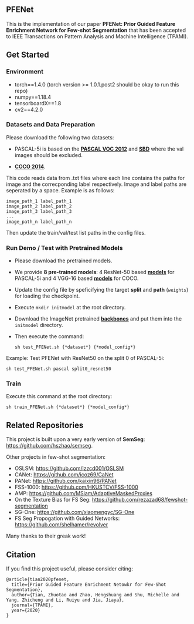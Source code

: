 ## PFENet
This is the implementation of our paper **PFENet: Prior Guided Feature Enrichment Network for Few-shot Segmentation** that has been accepted to IEEE Transactions on Pattern Analysis and Machine Intelligence (TPAMI).

## Get Started

### Environment
+ torch==1.4.0 (torch version >= 1.0.1.post2 should be okay to run this repo)
+ numpy==1.18.4
+ tensorboardX==1.8
+ cv2==4.2.0


### Datasets and Data Preparation

Please download the following two datasets:

+ PASCAL-5i is based on the [**PASCAL VOC 2012**](http://host.robots.ox.ac.uk/pascal/VOC/voc2012/) and [**SBD**](http://home.bharathh.info/pubs/codes/SBD/download.html) where the val images should be excluded.

+ [**COCO 2014**](https://cocodataset.org/#download).

This code reads data from .txt files where each line contains the paths for image and the correcponding label respectively. Image and label paths are seperated by a space. Example is as follows:

    image_path_1 label_path_1
    image_path_2 label_path_2
    image_path_3 label_path_3
    ...
    image_path_n label_path_n

Then update the train/val/test list paths in the config files.

### Run Demo / Test with Pretrained Models
+ Please download the pretrained models.
+ We provide **8 pre-trained models**: 4 ResNet-50 based [**models**](https://mycuhk-my.sharepoint.com/:u:/g/personal/1155122171_link_cuhk_edu_hk/EW20i_eiTINDgJDqUqikNR4Bo-7kVFkLBkxGZ2_uorOJcw?e=4%3aSIRlwD&at=9) for PASCAL-5i and 4 VGG-16 based [**models**](https://mycuhk-my.sharepoint.com/:u:/g/personal/1155122171_link_cuhk_edu_hk/EYS498D4TOZMtIb3WbQDGSQBsqxJHLSiMEAa49Iym0NO0A?e=4%3apRTPnj&at=9) for COCO.
+ Update the config file by speficifying the target **split** and **path** (`weights`) for loading the checkpoint.
+ Execute `mkdir initmodel` at the root directory.
+ Download the ImageNet pretrained [**backbones**](https://mycuhk-my.sharepoint.com/:u:/g/personal/1155122171_link_cuhk_edu_hk/EQEY0JxITwVHisdVzusEqNUBNsf1CT8MsALdahUhaHrhlw?e=4%3a2o3XTL&at=9) and put them into the `initmodel` directory.
+ Then execute the command: 

    `sh test_PFENet.sh {*dataset*} {*model_config*}`

Example: Test PFENet with ResNet50 on the split 0 of PASCAL-5i: 

    sh test_PFENet.sh pascal split0_resnet50


### Train

Execute this command at the root directory: 

    sh train_PFENet.sh {*dataset*} {*model_config*}


## Related Repositories

This project is built upon a very early version of **SemSeg**: https://github.com/hszhao/semseg. 

Other projects in few-shot segmentation:
+ OSLSM: https://github.com/lzzcd001/OSLSM
+ CANet: https://github.com/icoz69/CaNet
+ PANet: https://github.com/kaixin96/PANet
+ FSS-1000: https://github.com/HKUSTCV/FSS-1000
+ AMP: https://github.com/MSiam/AdaptiveMaskedProxies
+ On the Texture Bias for FS Seg: https://github.com/rezazad68/fewshot-segmentation
+ SG-One: https://github.com/xiaomengyc/SG-One
+ FS Seg Propogation with Guided Networks: https://github.com/shelhamer/revolver


Many thanks to their greak work!

## Citation

If you find this project useful, please consider citing:
```
@article{tian2020pfenet,
  title={Prior Guided Feature Enrichment Netowkr for Few-Shot Segmentation},
  author={Tian, Zhuotao and Zhao, Hengshuang and Shu, Michelle and Yang, Zhicheng and Li, Ruiyu and Jia, Jiaya},
  journal={TPAMI},
  year={2020}
}
```
